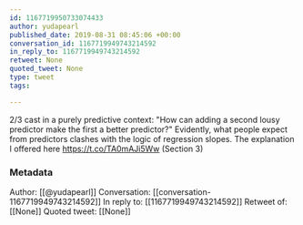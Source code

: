 ```yaml
---
id: 1167719950733074433
author: yudapearl
published_date: 2019-08-31 08:45:06 +00:00
conversation_id: 1167719949743214592
in_reply_to: 1167719949743214592
retweet: None
quoted_tweet: None
type: tweet
tags:

---
```


2/3 cast in a purely predictive context: "How can adding a second lousy predictor make the first a better predictor?" Evidently, what people expect from predictors clashes with the logic of regression slopes. The explanation I offered here https://t.co/TA0mAJi5Ww (Section 3)

### Metadata

Author: [[@yudapearl]]
Conversation: [[conversation-1167719949743214592]]
In reply to: [[1167719949743214592]]
Retweet of: [[None]]
Quoted tweet: [[None]]
